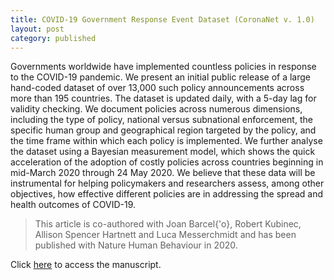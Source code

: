 ```yaml
---
title: COVID-19 Government Response Event Dataset (CoronaNet v. 1.0)
layout: post
category: published
---
```




<div class="message">
Governments worldwide have implemented countless policies in response to the COVID-19 pandemic. We present an initial public release of a large hand-coded dataset of over 13,000 such policy announcements across more than 195 countries. The dataset is updated daily, with a 5-day lag for validity checking. We document policies across numerous dimensions, including the type of policy, national versus subnational enforcement, the specific human group and geographical region targeted by the policy, and the time frame within which each policy is implemented. We further analyse the dataset using a Bayesian measurement model, which shows the quick acceleration of the adoption of costly policies across countries beginning in mid-March 2020 through 24 May 2020. We believe that these data will be instrumental for helping policymakers and researchers assess, among other objectives, how effective different policies are in addressing the spread and health outcomes of COVID-19.
</div>

> This article is co-authored with Joan Barcel{\'o}, Robert Kubinec, Allison Spencer Hartnett and Luca Messerchmidt and has been published with Nature Human Behaviour in 2020.
 
Click [here](https://www.nature.com/articles/s41562-020-0909-7) to access the manuscript.

<br>
<br>



